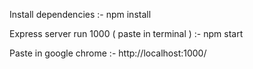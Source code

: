 Install dependencies :- npm install

Express server run 1000 ( paste in terminal ) :- npm start

Paste in google chrome :- http://localhost:1000/